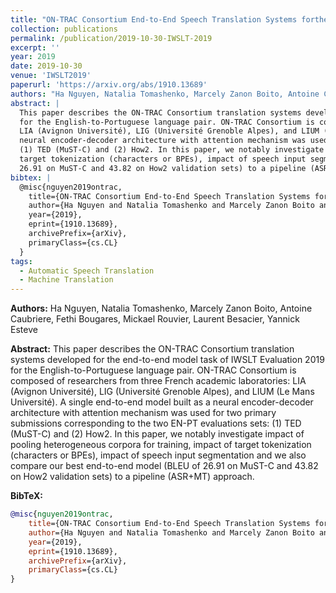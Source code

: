 ```yaml
---
title: "ON-TRAC Consortium End-to-End Speech Translation Systems forthe IWSLT 2019 Shared Task"
collection: publications
permalink: /publication/2019-10-30-IWSLT-2019
excerpt: ''
year: 2019
date: 2019-10-30
venue: 'IWSLT2019'
paperurl: 'https://arxiv.org/abs/1910.13689'
authors: "Ha Nguyen, Natalia Tomashenko, Marcely Zanon Boito, Antoine Caubriere, Fethi Bougares, Mickael Rouvier, Laurent Besacier, Yannick Esteve"
abstract: |
  This paper describes the ON-TRAC Consortium translation systems developed for the end-to-end model task of IWSLT Evaluation 2019
  for the English-to-Portuguese language pair. ON-TRAC Consortium is composed of researchers from three French academic laboratories: 
  LIA (Avignon Université), LIG (Université Grenoble Alpes), and LIUM (Le Mans Université). A single end-to-end model built as a 
  neural encoder-decoder architecture with attention mechanism was used for two primary submissions corresponding to the two EN-PT evaluations sets: 
  (1) TED (MuST-C) and (2) How2. In this paper, we notably investigate impact of pooling heterogeneous corpora for training, impact of 
  target tokenization (characters or BPEs), impact of speech input segmentation and we also compare our best end-to-end model (BLEU of 
  26.91 on MuST-C and 43.82 on How2 validation sets) to a pipeline (ASR+MT) approach.
bibtex: |
  @misc{nguyen2019ontrac,
    title={ON-TRAC Consortium End-to-End Speech Translation Systems for the IWSLT 2019 Shared Task},
    author={Ha Nguyen and Natalia Tomashenko and Marcely Zanon Boito and Antoine Caubriere and Fethi Bougares and Mickael Rouvier and Laurent Besacier and Yannick Esteve},
    year={2019},
    eprint={1910.13689},
    archivePrefix={arXiv},
    primaryClass={cs.CL}
  }
tags:
  - Automatic Speech Translation
  - Machine Translation
---
```


**Authors:** Ha Nguyen, Natalia Tomashenko, Marcely Zanon Boito, Antoine Caubriere, Fethi Bougares, Mickael Rouvier, Laurent Besacier, Yannick Esteve

**Abstract:** This paper describes the ON-TRAC Consortium translation systems developed for the end-to-end model task of IWSLT Evaluation 2019 for the English-to-Portuguese language pair. ON-TRAC Consortium is composed of researchers from three French academic laboratories: LIA (Avignon Université), LIG (Université Grenoble Alpes), and LIUM (Le Mans Université). A single end-to-end model built as a neural encoder-decoder architecture with attention mechanism was used for two primary submissions corresponding to the two EN-PT evaluations sets: (1) TED (MuST-C) and (2) How2. In this paper, we notably investigate impact of pooling heterogeneous corpora for training, impact of target tokenization (characters or BPEs), impact of speech input segmentation and we also compare our best end-to-end model (BLEU of 26.91 on MuST-C and 43.82 on How2 validation sets) to a pipeline (ASR+MT) approach. 


**BibTeX:**
```bibtex
@misc{nguyen2019ontrac,
    title={ON-TRAC Consortium End-to-End Speech Translation Systems for the IWSLT 2019 Shared Task},
    author={Ha Nguyen and Natalia Tomashenko and Marcely Zanon Boito and Antoine Caubriere and Fethi Bougares and Mickael Rouvier and Laurent Besacier and Yannick Esteve},
    year={2019},
    eprint={1910.13689},
    archivePrefix={arXiv},
    primaryClass={cs.CL}
}
```
